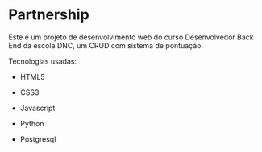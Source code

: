 # Partnership

Este é um projeto de desenvolvimento web do curso Desenvolvedor Back End da escola DNC, um CRUD com sistema de pontuação.

Tecnologias usadas:

* HTML5

* CSS3

* Javascript

* Python

* Postgresql
